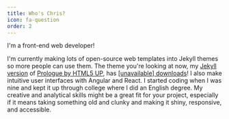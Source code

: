 ```yaml
---
title: Who's Chris?
icon: fa-question
order: 2
---
```

I'm a front-end web developer!

I'm currently making lots of open-source web templates into Jekyll themes so more people can use them. The theme you're looking at now, my [Jekyll version](https://github.com/chrisbobbe/jekyll-theme-prologue) of [Prologue by HTML5 UP](https://html5up.net/), has <a href="https://rubygems.org/gems/jekyll-theme-prologue"><span id="download-counter">[unavailable]</span> downloads</a>! I also make intuitive user interfaces with Angular and React. I started coding when I was nine and kept it up through college where I did an English degree. My creative and analytical skills might be a great fit for your project, especially if it means taking something old and clunky and making it shiny, responsive, and accessible.

<script type="text/javascript" src="js/gem-download-count.js" defer></script>